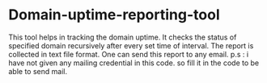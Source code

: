 # Domain-uptime-reporting-tool
This tool helps in tracking the domain uptime.
It checks the status of specified domain recursively after every set time of interval.
The report is collected in text file format.
One can send this report to any email.
p.s : i have not given any mailing credential in this code. so fill it in the code to be able to send mail.
